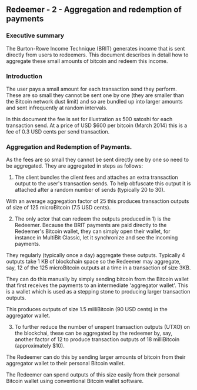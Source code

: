 
## Redeemer - 2 - Aggregation and redemption of payments

### Executive summary

The Burton-Rowe Income Technique (BRIT) generates income that is sent directly from users to redeemers.
This document describes in detail how to aggregate these small amounts of bitcoin and redeem this income.


### Introduction

The user pays a small amount for each transaction send they perform. These are so small they cannot be sent one by one
(they are smaller than the Bitcoin network dust limit) and so are bundled up into larger amounts and sent infrequently
at random intervals.

In this document the fee is set for illustration as 500 satoshi for each transaction send. At a price of USD $600 per bitcoin
(March 2014) this is a fee of 0.3 USD cents per send transaction.


### Aggregation and Redemption of Payments.

As the fees are so small they cannot be sent directly one by one so need to be aggregated.
They are aggregated in steps as follows:

1) The client bundles the client fees and attaches an extra transaction output to the user's transaction sends. To help
obfuscate this output it is attached after a random number of sends (typically 20 to 30).

With an average aggregation factor of 25 this produces transaction outputs of size of 125 microBitcoin (7.5 USD cents).


2) The only actor that can redeem the outputs produced in 1) is the Redeemer.
Because the BRIT payments are paid directly to the Redeemer's Bitcoin wallet, they can simply open their wallet,
for instance in MultiBit Classic, let it synchronize and see the incoming payments.

They regularly (typically once a day) aggregate these outputs. Typically 4 outputs take 1 KB of blockchain space so
the Redeemer may aggregate, say, 12 of the 125 microBitcoin outputs at a time in a transaction of size 3KB.

They can do this manually by simply sending bitcoin from the Bitcoin wallet that first receives the payments to an
intermediate 'aggregator wallet'. This is a wallet which is used as a stepping stone to producing larger transaction
outputs.

This produces outputs of size 1.5 milliBitcoin (90 USD cents) in the aggregator wallet.


3) To further reduce the number of unspent transaction outputs (UTXO) on the blockchai, these can be aggregated by the
redeemer by, say, another factor of 12 to produce transaction outputs of 18 milliBitcoin (approximately $10).

The Redeemer can do this by sending larger amounts of bitcoin from their aggregator wallet to their personal Bitcoin wallet.

The Redeemer can spend outputs of this size easily from their personal Bitcoin wallet using conventional Bitcoin wallet software.
